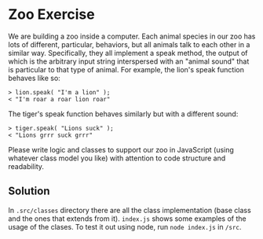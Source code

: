 # Zoo Exercise
We are building a zoo inside a computer. Each animal species in our zoo has lots of different, particular, behaviors, but all animals talk to each other in a similar way. Specifically, they all implement a speak method, the output of which is the arbitrary input string interspersed with an "animal sound" that is particular to that type of animal. For example, the lion's speak function behaves like so:
```
> lion.speak( "I'm a lion" );
< "I'm roar a roar lion roar"
```
The tiger's speak function behaves similarly but with a different sound:
```
> tiger.speak( "Lions suck" );
< "Lions grrr suck grrr"
```
Please write logic and classes to support our zoo in JavaScript (using whatever class model you like) with attention to code structure and readability.

## Solution
In `.src/classes` directory there are all the class implementation (base class and the ones that extends from it).
`index.js` shows some examples of the usage of the clases. To test it out using node, run `node index.js` in `/src`.
